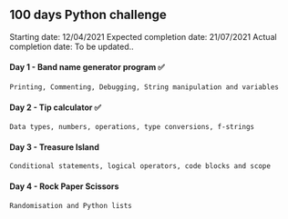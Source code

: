 ## 100 days Python challenge

Starting date: 12/04/2021
Expected completion date: 21/07/2021
Actual completion date: To be updated..

#### Day 1 - Band name generator program :white_check_mark:
    Printing, Commenting, Debugging, String manipulation and variables
#### Day 2 - Tip calculator :white_check_mark:
    Data types, numbers, operations, type conversions, f-strings
#### Day 3 - Treasure Island
    Conditional statements, logical operators, code blocks and scope
#### Day 4 - Rock Paper Scissors
    Randomisation and Python lists